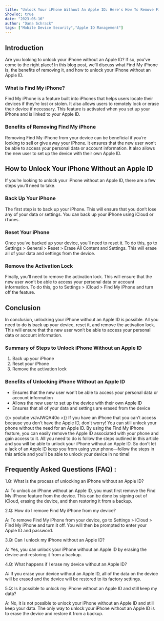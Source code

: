 ```yaml
---
title: "Unlock Your iPhone Without An Apple ID: Here's How To Remove Find My iPhone!"
ShowToc: true 
date: "2023-05-16"
author: "Dana Schrack" 
tags: ["Mobile Device Security","Apple ID Management"]
---
```

## Introduction

Are you looking to unlock your iPhone without an Apple ID? If so, you’ve come to the right place! In this blog post, we’ll discuss what Find My iPhone is, the benefits of removing it, and how to unlock your iPhone without an Apple ID. 

### What is Find My iPhone?

Find My iPhone is a feature built into iPhones that helps users locate their devices if they’re lost or stolen. It also allows users to remotely lock or erase their device if necessary. This feature is activated when you set up your iPhone and is linked to your Apple ID.

### Benefits of Removing Find My iPhone

Removing Find My iPhone from your device can be beneficial if you’re looking to sell or give away your iPhone. It ensures that the new user won’t be able to access your personal data or account information. It also allows the new user to set up the device with their own Apple ID.

## How to Unlock Your iPhone Without an Apple ID

If you’re looking to unlock your iPhone without an Apple ID, there are a few steps you’ll need to take. 

### Back Up Your iPhone

The first step is to back up your iPhone. This will ensure that you don’t lose any of your data or settings. You can back up your iPhone using iCloud or iTunes. 

### Reset Your iPhone

Once you’ve backed up your device, you’ll need to reset it. To do this, go to Settings > General > Reset > Erase All Content and Settings. This will erase all of your data and settings from the device. 

### Remove the Activation Lock

Finally, you’ll need to remove the activation lock. This will ensure that the new user won’t be able to access your personal data or account information. To do this, go to Settings > iCloud > Find My iPhone and turn off the feature. 

## Conclusion

In conclusion, unlocking your iPhone without an Apple ID is possible. All you need to do is back up your device, reset it, and remove the activation lock. This will ensure that the new user won’t be able to access your personal data or account information. 

### Summary of Steps to Unlock iPhone Without an Apple ID

1. Back up your iPhone 
2. Reset your iPhone 
3. Remove the activation lock 

### Benefits of Unlocking iPhone Without an Apple ID

- Ensures that the new user won’t be able to access your personal data or account information 
- Allows the new user to set up the device with their own Apple ID 
- Ensures that all of your data and settings are erased from the device

{{< youtube vrJvJWQA40o >}} 
If you have an iPhone that you can't access because you don't have the Apple ID, don't worry! You can still unlock your phone without the need for an Apple ID. By using the Find My iPhone feature, you can easily remove the Apple ID associated with your phone and gain access to it. All you need to do is follow the steps outlined in this article and you will be able to unlock your iPhone without an Apple ID. So don't let a lack of an Apple ID keep you from using your phone—follow the steps in this article and you'll be able to unlock your device in no time!

## Frequently Asked Questions (FAQ) :
1.Q: What is the process of unlocking an iPhone without an Apple ID?

A: To unlock an iPhone without an Apple ID, you must first remove the Find My iPhone feature from the device. This can be done by signing out of iCloud, erasing the device, and then restoring it from a backup.

2.Q: How do I remove Find My iPhone from my device?

A: To remove Find My iPhone from your device, go to Settings > iCloud > Find My iPhone and turn it off. You will then be prompted to enter your Apple ID and password.

3.Q: Can I unlock my iPhone without an Apple ID?

A: Yes, you can unlock your iPhone without an Apple ID by erasing the device and restoring it from a backup.

4.Q: What happens if I erase my device without an Apple ID?

A: If you erase your device without an Apple ID, all of the data on the device will be erased and the device will be restored to its factory settings.

5.Q: Is it possible to unlock my iPhone without an Apple ID and still keep my data?

A: No, it is not possible to unlock your iPhone without an Apple ID and still keep your data. The only way to unlock your iPhone without an Apple ID is to erase the device and restore it from a backup.


